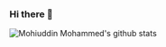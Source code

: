### Hi there 👋

<!--
**mohammed8079/mohammed8079** is a ✨ _special_ ✨ repository because its `README.md` (this file) appears on your GitHub profile.

Here are some ideas to get you started:

- 🔭 I’m currently working on ...
- 🌱 I’m currently learning ...
- 👯 I’m looking to collaborate on ...
- 🤔 I’m looking for help with ...
- 💬 Ask me about ...
- 📫 How to reach me: ...
- 😄 Pronouns: ...
- ⚡ Fun fact: ...
-->
![Mohiuddin Mohammed's github stats](https://github-readme-stats.vercel.app/api?username=mohammed8079&count_private=true&show_icons=true&theme=radical)
